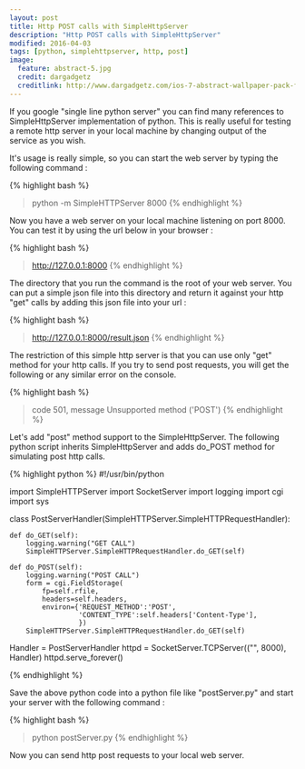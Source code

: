 ```yaml
---
layout: post
title: Http POST calls with SimpleHttpServer
description: "Http POST calls with SimpleHttpServer"
modified: 2016-04-03
tags: [python, simplehttpserver, http, post]
image:
  feature: abstract-5.jpg
  credit: dargadgetz
  creditlink: http://www.dargadgetz.com/ios-7-abstract-wallpaper-pack-for-iphone-5-and-ipod-touch-retina/
---
```


If you google "single line python server" you can find many references to SimpleHttpServer implementation of python. This is really useful for testing a remote http server
in your local machine by changing output of the service as you wish.

It's usage is really simple, so you can start the web server by typing the following command :

{% highlight bash %}
> python -m SimpleHTTPServer 8000
{% endhighlight %}

Now you have a web server on your local machine listening on port 8000. You can test it by using the url below in your browser :

{% highlight bash %}
> http://127.0.0.1:8000
{% endhighlight %}

The directory that you run the command is the root of your web server. You can put a simple json file into this directory and return it against your http "get" calls by adding this json file
into your url :

{% highlight bash %}
> http://127.0.0.1:8000/result.json
{% endhighlight %}

The restriction of this simple http server is that you can use only "get" method for your http calls. If you try to send post requests, you will get the following or any similar error on the console.

{% highlight bash %}
> code 501, message Unsupported method ('POST')
{% endhighlight %}

Let's add "post" method support to the SimpleHttpServer. The following python
script inherits SimpleHttpServer and adds do_POST method for simulating post http calls.

{% highlight python %}
#!/usr/bin/python

import SimpleHTTPServer
import SocketServer
import logging
import cgi
import sys

class PostServerHandler(SimpleHTTPServer.SimpleHTTPRequestHandler):

    def do_GET(self):
        logging.warning("GET CALL")
        SimpleHTTPServer.SimpleHTTPRequestHandler.do_GET(self)

    def do_POST(self):
        logging.warning("POST CALL")
        form = cgi.FieldStorage(
            fp=self.rfile,
            headers=self.headers,
            environ={'REQUEST_METHOD':'POST',
                     'CONTENT_TYPE':self.headers['Content-Type'],
                     })
        SimpleHTTPServer.SimpleHTTPRequestHandler.do_GET(self)

Handler = PostServerHandler
httpd = SocketServer.TCPServer(("", 8000), Handler)
httpd.serve_forever()

{% endhighlight %}

Save the above python code into a python file like "postServer.py" and start your server with the following command :

{% highlight bash %}
> python postServer.py
{% endhighlight %}

Now you can send http post requests to your local web server.

